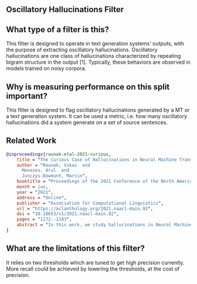 ## Oscillatory Hallucinations Filter

## What type of a filter is this?
This filter is designed to operate in text generation systems' outputs, with the purpose of extracting oscillatory hallucinations. Oscillatory hallucinations are one class of hallucinations characterized by repeating bigram structure in the output [1]. Typically, these behaviors are observed in models trained on noisy corpora.


## Why is measuring performance on this split important?
This filter is designed to flag oscillatory hallucinations generated by a MT or a text generation system. It can be used a metric, i.e. how many oscillatory hallucinations did a system generate on a set of source sentences.

## Related Work
```bibtex
@inproceedings{raunak-etal-2021-curious,
    title = "The Curious Case of Hallucinations in Neural Machine Translation",
    author = "Raunak, Vikas  and
      Menezes, Arul  and
      Junczys-Dowmunt, Marcin",
    booktitle = "Proceedings of the 2021 Conference of the North American Chapter of the Association for Computational Linguistics: Human Language Technologies",
    month = jun,
    year = "2021",
    address = "Online",
    publisher = "Association for Computational Linguistics",
    url = "https://aclanthology.org/2021.naacl-main.92",
    doi = "10.18653/v1/2021.naacl-main.92",
    pages = "1172--1183",
    abstract = "In this work, we study hallucinations in Neural Machine Translation (NMT), which lie at an extreme end on the spectrum of NMT pathologies. Firstly, we connect the phenomenon of hallucinations under source perturbation to the Long-Tail theory of Feldman, and present an empirically validated hypothesis that explains hallucinations under source perturbation. Secondly, we consider hallucinations under corpus-level noise (without any source perturbation) and demonstrate that two prominent types of natural hallucinations (detached and oscillatory outputs) could be generated and explained through specific corpus-level noise patterns. Finally, we elucidate the phenomenon of hallucination amplification in popular data-generation processes such as Backtranslation and sequence-level Knowledge Distillation. We have released the datasets and code to replicate our results.",
}
```
## What are the limitations of this filter?
It relies on two thresholds which are tuned to get high precision currently. More recall could be achieved by lowering the thresholds, at the cost of precision.
